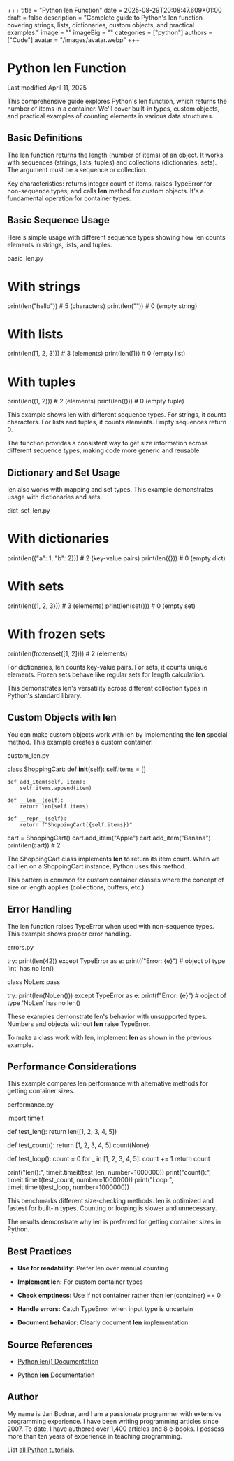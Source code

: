 +++
title = "Python len Function"
date = 2025-08-29T20:08:47.609+01:00
draft = false
description = "Complete guide to Python's len function covering strings, lists, dictionaries, custom objects, and practical examples."
image = ""
imageBig = ""
categories = ["python"]
authors = ["Cude"]
avatar = "/images/avatar.webp"
+++

# Python len Function

Last modified April 11, 2025

This comprehensive guide explores Python's len function, which
returns the number of items in a container. We'll cover built-in types, custom
objects, and practical examples of counting elements in various data structures.

## Basic Definitions

The len function returns the length (number of items) of an object.
It works with sequences (strings, lists, tuples) and collections (dictionaries,
sets). The argument must be a sequence or collection.

Key characteristics: returns integer count of items, raises TypeError for
non-sequence types, and calls __len__ method for custom objects.
It's a fundamental operation for container types.

## Basic Sequence Usage

Here's simple usage with different sequence types showing how len
counts elements in strings, lists, and tuples.

basic_len.py
  

# With strings
print(len("hello"))    # 5 (characters)
print(len(""))         # 0 (empty string)

# With lists
print(len([1, 2, 3])) # 3 (elements)
print(len([]))         # 0 (empty list)

# With tuples
print(len((1, 2)))     # 2 (elements)
print(len(()))         # 0 (empty tuple)

This example shows len with different sequence types. For strings,
it counts characters. For lists and tuples, it counts elements. Empty sequences
return 0.

The function provides a consistent way to get size information across different
sequence types, making code more generic and reusable.

## Dictionary and Set Usage

len also works with mapping and set types. This example demonstrates
usage with dictionaries and sets.

dict_set_len.py
  

# With dictionaries
print(len({"a": 1, "b": 2}))  # 2 (key-value pairs)
print(len({}))                 # 0 (empty dict)

# With sets
print(len({1, 2, 3}))         # 3 (elements)
print(len(set()))             # 0 (empty set)

# With frozen sets
print(len(frozenset([1, 2]))) # 2 (elements)

For dictionaries, len counts key-value pairs. For sets, it counts
unique elements. Frozen sets behave like regular sets for length calculation.

This demonstrates len's versatility across different collection
types in Python's standard library.

## Custom Objects with __len__

You can make custom objects work with len by implementing the
__len__ special method. This example creates a custom container.

custom_len.py
  

class ShoppingCart:
    def __init__(self):
        self.items = []
    
    def add_item(self, item):
        self.items.append(item)
    
    def __len__(self):
        return len(self.items)
    
    def __repr__(self):
        return f"ShoppingCart({self.items})"

cart = ShoppingCart()
cart.add_item("Apple")
cart.add_item("Banana")
print(len(cart))  # 2

The ShoppingCart class implements __len__ to return its item count.
When we call len on a ShoppingCart instance, Python uses this method.

This pattern is common for custom container classes where the concept of size or
length applies (collections, buffers, etc.).

## Error Handling

The len function raises TypeError when used with
non-sequence types. This example shows proper error handling.

errors.py
  

try:
    print(len(42))
except TypeError as e:
    print(f"Error: {e}")  # object of type 'int' has no len()

class NoLen:
    pass

try:
    print(len(NoLen()))
except TypeError as e:
    print(f"Error: {e}")  # object of type 'NoLen' has no len()

These examples demonstrate len's behavior with unsupported types.
Numbers and objects without __len__ raise TypeError.

To make a class work with len, implement __len__
as shown in the previous example.

## Performance Considerations

This example compares len performance with alternative methods
for getting container sizes.

performance.py
  

import timeit

def test_len():
    return len([1, 2, 3, 4, 5])

def test_count():
    return [1, 2, 3, 4, 5].count(None)

def test_loop():
    count = 0
    for _ in [1, 2, 3, 4, 5]:
        count += 1
    return count

print("len():", timeit.timeit(test_len, number=1000000))
print("count():", timeit.timeit(test_count, number=1000000))
print("Loop:", timeit.timeit(test_loop, number=1000000))

This benchmarks different size-checking methods. len is optimized
and fastest for built-in types. Counting or looping is slower and unnecessary.

The results demonstrate why len is preferred for getting container
sizes in Python.

## Best Practices

- **Use for readability:** Prefer len over manual counting

- **Implement __len__:** For custom container types

- **Check emptiness:** Use if not container rather than len(container) == 0

- **Handle errors:** Catch TypeError when input type is uncertain

- **Document behavior:** Clearly document __len__ implementation

## Source References

- [Python len() Documentation](https://docs.python.org/3/library/functions.html#len)

- [Python __len__ Documentation](https://docs.python.org/3/reference/datamodel.html#object.__len__)

## Author

My name is Jan Bodnar, and I am a passionate programmer with extensive
programming experience. I have been writing programming articles since 2007.
To date, I have authored over 1,400 articles and 8 e-books. I possess more
than ten years of experience in teaching programming.

List [all Python tutorials](/python/).